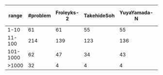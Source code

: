 
| range | #problem | Froleyks-2 | TakehideSoh | YuyaYamada-N | haz-2 | haz-single-2 | junkawahara | telematik-tuhh | tigrisg | toda5603 |
| --- | --- | --- | --- | --- | --- | --- | --- | --- | --- | --- |
| 1-10 | 61 | 61 | 55 | 55 | 60 | 61 | 47 | 61 | 61 | 51 |
| 11-100 | 214 | 139 | 123 | 136 | 186 | 172 | 71 | 177 | 170 | 112 |
| 101-1000 | 62 | 47 | 34 | 43 | 58 | 56 | 4 | 58 | 47 | 40 |
| >1000 | 32 | 4 | 4 | 4 | 30 | 10 | 0 | 30 | 14 | 4 |